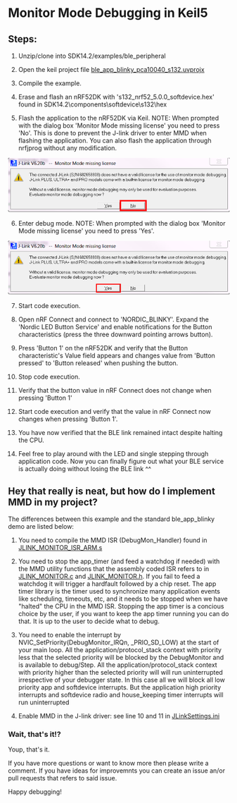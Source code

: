 # Monitor Mode Debugging in Keil5

## Steps:

1. Unzip/clone into SDK14.2/examples/ble_peripheral

2. Open the keil project file [ble_app_blinky_pca10040_s132.uvprojx](ble_app_blinky_pca10040_s132.uvprojx)

3. Compile the example.

4. Erase and flash an nRF52DK with 's132_nrf52_5.0.0_softdevice.hex' found in SDK14.2\components\softdevice\s132\hex

5. Flash the application to the nRF52DK via Keil.
NOTE: When prompted with the dialog box 'Monitor Mode missing license' you need to press 'No'. This is done to prevent the J-link driver to enter MMD when flashing the application. You can also flash the application through nrfjprog without any modification. 

![JlinkPromptNo](../../../Documentation/Images/JLinkPromptNo.png " ")

6. Enter debug mode.
NOTE: When prompted with the dialog box 'Monitor Mode missing license' you need to press 'Yes'. 

![JlinkPromptYes](../../../Documentation/Images/JLinkPromptYes.png " ")

7. Start code execution.

8. Open nRF Connect and connect to 'NORDIC_BLINKY'. Expand the 'Nordic LED Button Service' and enable notifications for the Button characteristics (press the three downward pointing arrows button).

9. Press 'Button 1' on the nRF52DK and verify that the Button characteristic's Value field appears and changes value from 'Button pressed' to 'Button released' when pushing the button.

10. Stop code execution.

11. Verify that the button value in nRF Connect does not change when pressing 'Button 1'

12. Start code execution and verify that the value in nRF Connect now changes when pressing 'Button 1'. 

13. You have now verified that the BLE link remained intact despite halting the CPU.

14. Feel free to play around with the LED and single stepping through application code. Now you can finally figure out what your BLE service is actually doing without losing the BLE link ^^

## Hey that really is neat, but how do I implement MMD in my project?

The differences between this example and the standard ble_app_blinky demo are listed below:

1. You need to compile the MMD ISR (DebugMon_Handler) found in [JLINK_MONITOR_ISR_ARM.s](../../../JLINK_MONITOR_ISR_ARM.s)

2. You need to stop the app_timer (and feed a watchdog if needed) with the MMD utility functions that the assembly coded ISR refers to in [JLINK_MONITOR.c](../../../JLINK_MONITOR.c) and [JLINK_MONITOR.h](../../../JLINK_MONITOR.h). If you fail to feed a watchdog it will trigger a hardfault followed by a chip reset. The app timer library is the timer used to synchronize many application events like scheduling, timeouts, etc, and it needs to be stopped when we have "halted" the CPU in the MMD ISR. Stopping the app timer is a concious choice by the user, if you want to keep the app timer running you can do that. It is up to the user to decide what to debug. 

3. You need to enable the interrupt by NVIC_SetPriority(DebugMonitor_IRQn, _PRIO_SD_LOW) at the start of your main loop. All the application/protocol_stack context with priority less that the selected priority will be blocked by the DebugMonitor and is available to debug/Step. All the application/protocol_stack context with priority higher than the selected priority will will run uninterrupted irrespective of your debugger state. In this case all we will block all low priority app and softdevice interrupts. But the application high priority interrupts and softdevice radio and house_keeping timer interrupts will run uninterrupted

4. Enable MMD in the J-link driver: see line 10 and 11 in [JLinkSettings.ini](JLinkSettings.ini)

### Wait, that's it!?

Youp, that's it.

If you have more questions or want to know more then please write a comment.
If you have ideas for improvemnts you can create an issue an/or pull requests that refers to said issue.

Happy debugging!
